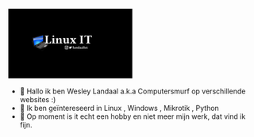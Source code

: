 
![](/linux-it-logo.png)

- 👋 Hallo ik ben Wesley Landaal a.k.a Computersmurf op verschillende websites :)
- 👀 Ik ben geïntereseerd in Linux , Windows , Mikrotik , Python
- 🌱 Op moment is it echt een hobby en niet meer mijn werk, dat vind ik fijn.

<!---
landaal-ict/landaal-ict is a ✨ special ✨ repository because its `README.md` (this file) appears on your GitHub profile.
You can click the Preview link to take a look at your changes.
--->
